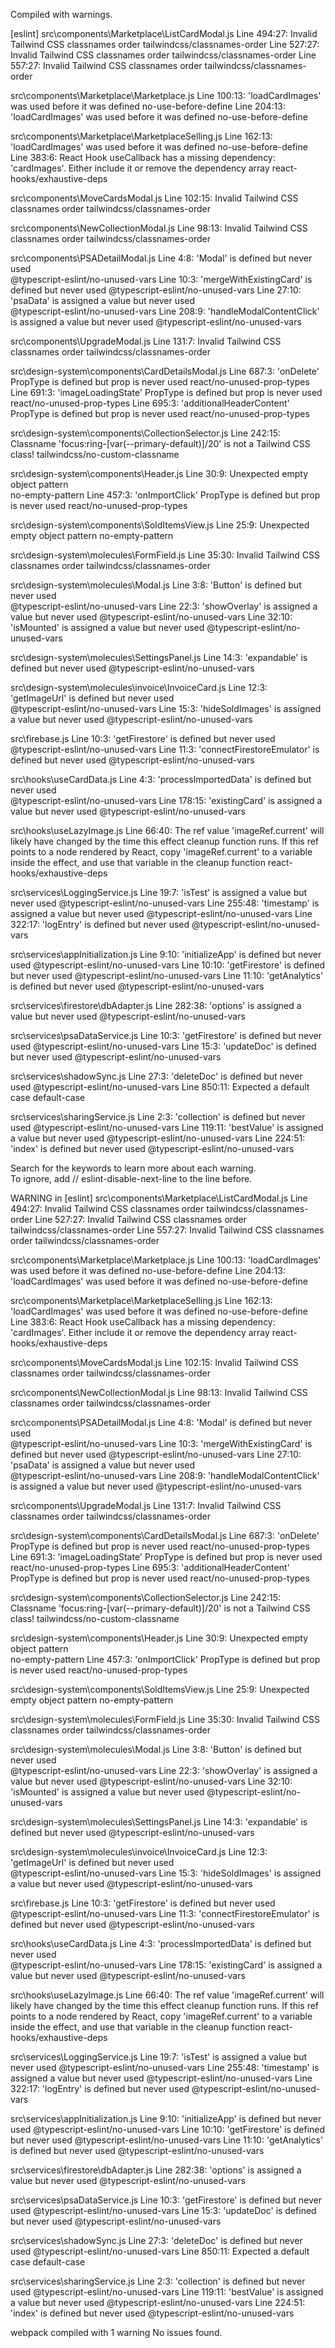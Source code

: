 Compiled with warnings.

[eslint] 
src\components\Marketplace\ListCardModal.js
  Line 494:27:  Invalid Tailwind CSS classnames order  tailwindcss/classnames-order
  Line 527:27:  Invalid Tailwind CSS classnames order  tailwindcss/classnames-order
  Line 557:27:  Invalid Tailwind CSS classnames order  tailwindcss/classnames-order

src\components\Marketplace\Marketplace.js
  Line 100:13:  'loadCardImages' was used before it was defined  no-use-before-define
  Line 204:13:  'loadCardImages' was used before it was defined  no-use-before-define

src\components\Marketplace\MarketplaceSelling.js
  Line 162:13:  'loadCardImages' was used before it was defined                                                                  no-use-before-define
  Line 383:6:   React Hook useCallback has a missing dependency: 'cardImages'. Either include it or remove the dependency array  react-hooks/exhaustive-deps

src\components\MoveCardsModal.js
  Line 102:15:  Invalid Tailwind CSS classnames order  tailwindcss/classnames-order

src\components\NewCollectionModal.js
  Line 98:13:  Invalid Tailwind CSS classnames order  tailwindcss/classnames-order

src\components\PSADetailModal.js
  Line 4:8:    'Modal' is defined but never used                 
            @typescript-eslint/no-unused-vars
  Line 10:3:   'mergeWithExistingCard' is defined but never used 
            @typescript-eslint/no-unused-vars
  Line 27:10:  'psaData' is assigned a value but never used      
            @typescript-eslint/no-unused-vars
  Line 208:9:  'handleModalContentClick' is assigned a value but never used  @typescript-eslint/no-unused-vars

src\components\UpgradeModal.js
  Line 131:7:  Invalid Tailwind CSS classnames order  tailwindcss/classnames-order

src\design-system\components\CardDetailsModal.js
  Line 687:3:  'onDelete' PropType is defined but prop is never used                 react/no-unused-prop-types
  Line 691:3:  'imageLoadingState' PropType is defined but prop is never used        react/no-unused-prop-types
  Line 695:3:  'additionalHeaderContent' PropType is defined but prop is never used  react/no-unused-prop-types

src\design-system\components\CollectionSelector.js
  Line 242:15:  Classname 'focus:ring-[var(--primary-default)]/20' is not a Tailwind CSS class!  tailwindcss/no-custom-classname  

src\design-system\components\Header.js
  Line 30:9:   Unexpected empty object pattern                   
          no-empty-pattern
  Line 457:3:  'onImportClick' PropType is defined but prop is never used  react/no-unused-prop-types

src\design-system\components\SoldItemsView.js
  Line 25:9:  Unexpected empty object pattern  no-empty-pattern  

src\design-system\molecules\FormField.js
  Line 35:30:  Invalid Tailwind CSS classnames order  tailwindcss/classnames-order

src\design-system\molecules\Modal.js
  Line 3:8:    'Button' is defined but never used                
@typescript-eslint/no-unused-vars
  Line 22:3:   'showOverlay' is assigned a value but never used  @typescript-eslint/no-unused-vars
  Line 32:10:  'isMounted' is assigned a value but never used    @typescript-eslint/no-unused-vars

src\design-system\molecules\SettingsPanel.js
  Line 14:3:  'expandable' is defined but never used  @typescript-eslint/no-unused-vars

src\design-system\molecules\invoice\InvoiceCard.js
  Line 12:3:  'getImageUrl' is defined but never used            
  @typescript-eslint/no-unused-vars
  Line 15:3:  'hideSoldImages' is assigned a value but never used
  @typescript-eslint/no-unused-vars

src\firebase.js
  Line 10:3:  'getFirestore' is defined but never used           
   @typescript-eslint/no-unused-vars
  Line 11:3:  'connectFirestoreEmulator' is defined but never used  @typescript-eslint/no-unused-vars

src\hooks\useCardData.js
  Line 4:3:     'processImportedData' is defined but never used  
  @typescript-eslint/no-unused-vars
  Line 178:15:  'existingCard' is assigned a value but never used
  @typescript-eslint/no-unused-vars

src\hooks\useLazyImage.js
  Line 66:40:  The ref value 'imageRef.current' will likely have changed by the time this effect cleanup function runs. If this ref points to a node rendered by React, copy 'imageRef.current' to a variable inside the effect, and use that variable in the cleanup function  react-hooks/exhaustive-deps

src\services\LoggingService.js
  Line 19:7:    'isTest' is assigned a value but never used     @typescript-eslint/no-unused-vars
  Line 255:48:  'timestamp' is assigned a value but never used  @typescript-eslint/no-unused-vars
  Line 322:17:  'logEntry' is defined but never used            @typescript-eslint/no-unused-vars

src\services\appInitialization.js
  Line 9:10:   'initializeApp' is defined but never used  @typescript-eslint/no-unused-vars
  Line 10:10:  'getFirestore' is defined but never used   @typescript-eslint/no-unused-vars
  Line 11:10:  'getAnalytics' is defined but never used   @typescript-eslint/no-unused-vars

src\services\firestore\dbAdapter.js
  Line 282:38:  'options' is assigned a value but never used  @typescript-eslint/no-unused-vars

src\services\psaDataService.js
  Line 10:3:  'getFirestore' is defined but never used  @typescript-eslint/no-unused-vars
  Line 15:3:  'updateDoc' is defined but never used     @typescript-eslint/no-unused-vars

src\services\shadowSync.js
  Line 27:3:    'deleteDoc' is defined but never used  @typescript-eslint/no-unused-vars
  Line 850:11:  Expected a default case                default-case

src\services\sharingService.js
  Line 2:3:     'collection' is defined but never used          @typescript-eslint/no-unused-vars
  Line 119:11:  'bestValue' is assigned a value but never used  @typescript-eslint/no-unused-vars
  Line 224:51:  'index' is defined but never used               @typescript-eslint/no-unused-vars

Search for the keywords to learn more about each warning.        
To ignore, add // eslint-disable-next-line to the line before.   

WARNING in [eslint] 
src\components\Marketplace\ListCardModal.js
  Line 494:27:  Invalid Tailwind CSS classnames order  tailwindcss/classnames-order
  Line 527:27:  Invalid Tailwind CSS classnames order  tailwindcss/classnames-order
  Line 557:27:  Invalid Tailwind CSS classnames order  tailwindcss/classnames-order

src\components\Marketplace\Marketplace.js
  Line 100:13:  'loadCardImages' was used before it was defined  no-use-before-define
  Line 204:13:  'loadCardImages' was used before it was defined  no-use-before-define

src\components\Marketplace\MarketplaceSelling.js
  Line 162:13:  'loadCardImages' was used before it was defined                                                                  no-use-before-define
  Line 383:6:   React Hook useCallback has a missing dependency: 'cardImages'. Either include it or remove the dependency array  react-hooks/exhaustive-deps

src\components\MoveCardsModal.js
  Line 102:15:  Invalid Tailwind CSS classnames order  tailwindcss/classnames-order

src\components\NewCollectionModal.js
  Line 98:13:  Invalid Tailwind CSS classnames order  tailwindcss/classnames-order

src\components\PSADetailModal.js
  Line 4:8:    'Modal' is defined but never used                 
            @typescript-eslint/no-unused-vars
  Line 10:3:   'mergeWithExistingCard' is defined but never used 
            @typescript-eslint/no-unused-vars
  Line 27:10:  'psaData' is assigned a value but never used      
            @typescript-eslint/no-unused-vars
  Line 208:9:  'handleModalContentClick' is assigned a value but never used  @typescript-eslint/no-unused-vars

src\components\UpgradeModal.js
  Line 131:7:  Invalid Tailwind CSS classnames order  tailwindcss/classnames-order

src\design-system\components\CardDetailsModal.js
  Line 687:3:  'onDelete' PropType is defined but prop is never used                 react/no-unused-prop-types
  Line 691:3:  'imageLoadingState' PropType is defined but prop is never used        react/no-unused-prop-types
  Line 695:3:  'additionalHeaderContent' PropType is defined but prop is never used  react/no-unused-prop-types

src\design-system\components\CollectionSelector.js
  Line 242:15:  Classname 'focus:ring-[var(--primary-default)]/20' is not a Tailwind CSS class!  tailwindcss/no-custom-classname  

src\design-system\components\Header.js
  Line 30:9:   Unexpected empty object pattern                   
          no-empty-pattern
  Line 457:3:  'onImportClick' PropType is defined but prop is never used  react/no-unused-prop-types

src\design-system\components\SoldItemsView.js
  Line 25:9:  Unexpected empty object pattern  no-empty-pattern  

src\design-system\molecules\FormField.js
  Line 35:30:  Invalid Tailwind CSS classnames order  tailwindcss/classnames-order

src\design-system\molecules\Modal.js
  Line 3:8:    'Button' is defined but never used                
@typescript-eslint/no-unused-vars
  Line 22:3:   'showOverlay' is assigned a value but never used  @typescript-eslint/no-unused-vars
  Line 32:10:  'isMounted' is assigned a value but never used    @typescript-eslint/no-unused-vars

src\design-system\molecules\SettingsPanel.js
  Line 14:3:  'expandable' is defined but never used  @typescript-eslint/no-unused-vars

src\design-system\molecules\invoice\InvoiceCard.js
  Line 12:3:  'getImageUrl' is defined but never used            
  @typescript-eslint/no-unused-vars
  Line 15:3:  'hideSoldImages' is assigned a value but never used
  @typescript-eslint/no-unused-vars

src\firebase.js
  Line 10:3:  'getFirestore' is defined but never used           
   @typescript-eslint/no-unused-vars
  Line 11:3:  'connectFirestoreEmulator' is defined but never used  @typescript-eslint/no-unused-vars

src\hooks\useCardData.js
  Line 4:3:     'processImportedData' is defined but never used  
  @typescript-eslint/no-unused-vars
  Line 178:15:  'existingCard' is assigned a value but never used
  @typescript-eslint/no-unused-vars

src\hooks\useLazyImage.js
  Line 66:40:  The ref value 'imageRef.current' will likely have changed by the time this effect cleanup function runs. If this ref points to a node rendered by React, copy 'imageRef.current' to a variable inside the effect, and use that variable in the cleanup function  react-hooks/exhaustive-deps

src\services\LoggingService.js
  Line 19:7:    'isTest' is assigned a value but never used     @typescript-eslint/no-unused-vars
  Line 255:48:  'timestamp' is assigned a value but never used  @typescript-eslint/no-unused-vars
  Line 322:17:  'logEntry' is defined but never used            @typescript-eslint/no-unused-vars

src\services\appInitialization.js
  Line 9:10:   'initializeApp' is defined but never used  @typescript-eslint/no-unused-vars
  Line 10:10:  'getFirestore' is defined but never used   @typescript-eslint/no-unused-vars
  Line 11:10:  'getAnalytics' is defined but never used   @typescript-eslint/no-unused-vars

src\services\firestore\dbAdapter.js
  Line 282:38:  'options' is assigned a value but never used  @typescript-eslint/no-unused-vars

src\services\psaDataService.js
  Line 10:3:  'getFirestore' is defined but never used  @typescript-eslint/no-unused-vars
  Line 15:3:  'updateDoc' is defined but never used     @typescript-eslint/no-unused-vars

src\services\shadowSync.js
  Line 27:3:    'deleteDoc' is defined but never used  @typescript-eslint/no-unused-vars
  Line 850:11:  Expected a default case                default-case

src\services\sharingService.js
  Line 2:3:     'collection' is defined but never used          @typescript-eslint/no-unused-vars
  Line 119:11:  'bestValue' is assigned a value but never used  @typescript-eslint/no-unused-vars
  Line 224:51:  'index' is defined but never used               @typescript-eslint/no-unused-vars

webpack compiled with 1 warning
No issues found.